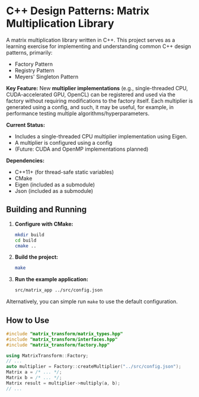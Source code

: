 # C++ Design Patterns: Matrix Multiplication Library

A matrix multiplication library written in C++. This project serves as a learning exercise for implementing and understanding common C++ design patterns, primarily:
* Factory Pattern
* Registry Pattern
* Meyers' Singleton Pattern

**Key Feature:** New **multiplier implementations** (e.g., single-threaded CPU, CUDA-accelerated GPU, OpenCL) can be registered and used via the factory without requiring modifications to the factory itself. Each multiplier is generated using a config, and such, it may be useful, for example, in performance testing multiple algorithms/hyperparameters.

**Current Status:**
* Includes a single-threaded CPU multiplier implementation using Eigen.
* A multiplier is configured using a config
* (Future: CUDA and OpenMP implementations planned)

**Dependencies:**
* C++11+ (for thread-safe static variables)
* CMake 
* Eigen (included as a submodule)
* Json (included as a submodule)

## Building and Running

1.  **Configure with CMake:**
    ```bash
    mkdir build
    cd build
    cmake ..
    ```

2.  **Build the project:**
    ```bash
    make
    ```

3.  **Run the example application:**
    ```bash
    src/matrix_app ../src/config.json
    ```

Alternatively, you can simple run `make` to use the default configuration.

## How to Use 
```cpp
#include "matrix_transform/matrix_types.hpp"
#include "matrix_transform/interfaces.hpp"
#include "matrix_transform/factory.hpp"

using MatrixTransform::Factory;
// ...
auto multiplier = Factory::createMultiplier("../src/config.json");
Matrix a = /* ... */;
Matrix b = /* ... */;
Matrix result = multiplier->multiply(a, b);
// ...
